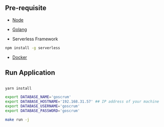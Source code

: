 ## Pre-requisite 

- [Node](https://nodejs.org/en/download/) 
- [Golang](https://golang.org/dl/)

- Serverless Framework 

```bash
npm install -g serverless
```

- [Docker](https://www.docker.com/products/docker-desktop)

## Run Application

```bash

yarn install

export DATABASE_NAME='goscrum'
export DATABASE_HOSTNAME='192.168.31.57' ## IP address of your machine
export DATABASE_USERNAME='goscrum'
export DATABASE_PASSWORD='goscrum'

make run -j
```